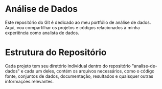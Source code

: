 # **Análise de Dados**
Este repositório do Git é dedicado ao meu portfólio de análise de dados. Aqui, vou compartilhar os projetos e códigos relacionados à minha experiência como analista de dados.

# **Estrutura do Repositório**
Cada projeto tem seu diretório individual dentro do repositório "analise-de-dados" e cada um deles, contém os arquivos necessários, como o código fonte, conjuntos de dados, documentação, resultados e quaisquer outras informações relevantes.
